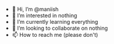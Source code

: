- 👋 Hi, I’m @maniish
- 👀 I’m interested in nothing
- 🌱 I’m currently learning everything
- 💞️ I’m looking to collaborate on nothing
- 📫 How to reach me (please don't)

<!---
maniish-singh/maniish-singh is a ✨ special ✨ repository because its `README.md` (this file) appears on your GitHub profile.
You can click the Preview link to take a look at your changes.
--->
